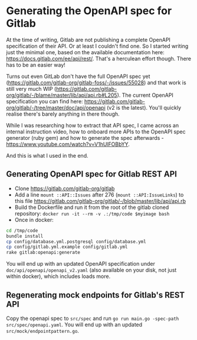 # Generating the OpenAPI spec for Gitlab

At the time of writing, Gitlab are not publishing a complete OpenAPI specification of their API. Or at least I couldn't find one. So I started writing just the minimal one, based on the available documentation here: https://docs.gitlab.com/ee/api/rest/. That's a herculean effort though. There has to be an easier way!

Turns out even GitLab don't have the full OpenAPI spec yet (https://gitlab.com/gitlab-org/gitlab-foss/-/issues/55028) and that work is still very much WIP (https://gitlab.com/gitlab-org/gitlab/-/blame/master/lib/api/api.rb#L205). The current OpenAPI specification you can find here: https://gitlab.com/gitlab-org/gitlab/-/tree/master/doc/api/openapi (v2 is the latest). You'll quickly realise there's barely anything in there though.

While I was researching how to extract that API spec, I came across an internal instruction video, how to onboard more APIs to the OpenAPI spec generator (ruby gem) and how to generate the spec afterwards - https://www.youtube.com/watch?v=V1hUlFOBbYY.

And this is what I used in the end.

## Generating OpenAPI spec for Gitlab REST API

* Clone https://gitlab.com/gitlab-org/gitlab
* Add a line `mount ::API::Issues` after 276 (`mount ::API:IssueLinks`) to this file https://gitlab.com/gitlab-org/gitlab/-/blob/master/lib/api/api.rb
* Build the Dockerfile and run it from the root of the gitlab cloned repository: `docker run -it --rm -v .:/tmp/code $myimage bash`
* Once in docker:

```bash
cd /tmp/code
bundle install
cp config/database.yml.postgresql config/database.yml
cp config/gitlab.yml.example config/gitlab.yml
rake gitlab:openapi:generate
```

You will end up with an updated OpenAPI specification under `doc/api/openapi/openapi_v2.yaml` (also available on your disk, not just within docker), which includes loads more.

## Regenerating mock endpoints for Gitlab's REST API

Copy the openapi spec to `src/spec` and run `go run main.go -spec-path src/spec/openapi.yaml`. You will end up with an updated `src/mock/endpointpattern.go`.

